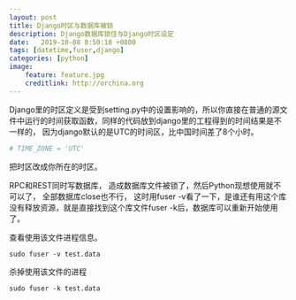 ```yaml
---
layout: post
title: Django时区与数据库被锁 
description: Django数据库锁住与Django时区设定
date:   2019-10-08 8:50:18 +0800 
tags: [datetime,fuser,django]
categories: [python]
image:
    feature: feature.jpg
    creditlink: http://orchina.org
---
```


Django里的时区定义是受到setting.py中的设置影响的，所以你直接在普通的源文件中运行的时间获取函数，同样的代码放到django里的工程得到的时间结果是不一样的， 因为django默认的是UTC的时间区，比中国时间差了8个小时。

```python
# TIME_ZONE = 'UTC'
```
把时区改成你所在的时区。



RPC和REST同时写数据库， 造成数据库文件被锁了，然后Python现想使用就不可以了， 全部数据库close也不行， 这时用fuser -v看了一下，是谁还有用这个库没有释放资源，就是直接找到这个库文件fuser -k后，数据库可以重新开始使用了。


查看使用该文件进程信息。
```shell
sudo fuser -v test.data
```


杀掉使用该文件的进程
```shell
sudo fuser -k test.data
```
